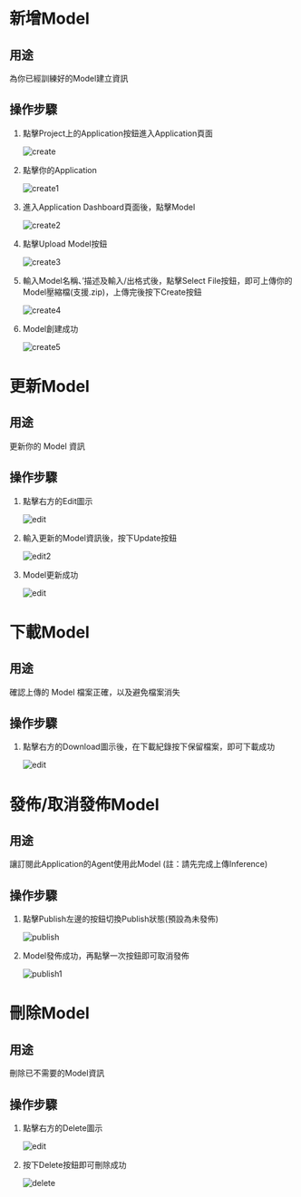 # 新增Model

## 用途

為你已經訓練好的Model建立資訊

## 操作步驟

1. 點擊Project上的Application按鈕進入Application頁面
    
    ![create](images/model/create.png)
    
2. 點擊你的Application
    
    ![create1](images/model/create1.png)
    
3. 進入Application Dashboard頁面後，點擊Model
    
    ![create2](images/model/create2.png)
    
4. 點擊Upload Model按鈕
    
    ![create3](images/model/create3.png)
    
5. 輸入Model名稱、’描述及輸入/出格式後，點擊Select File按鈕，即可上傳你的Model壓縮檔(支援.zip)，上傳完後按下Create按鈕
    
    ![create4](images/model/create4.png)
    
6. Model創建成功
    
    ![create5](images/model/create5.png)


# 更新Model

## 用途

更新你的 Model 資訊

## 操作步驟

1. 點擊右方的Edit圖示
    
    ![edit](images/model/edit.png)

2. 輸入更新的Model資訊後，按下Update按鈕
    
    ![edit2](images/model/edit2.png)

3. Model更新成功

    ![edit](images/model/edit.png)


# 下載Model

## 用途

確認上傳的 Model 檔案正確，以及避免檔案消失

## 操作步驟

1. 點擊右方的Download圖示後，在下載紀錄按下保留檔案，即可下載成功
    
    ![edit](images/model/edit.png) 


# 發佈/取消發佈Model

## 用途

讓訂閱此Application的Agent使用此Model
(註：請先完成上傳Inference)

## 操作步驟

1. 點擊Publish左邊的按鈕切換Publish狀態(預設為未發佈)
    
    ![publish](images/model/publish.png)

2. Model發佈成功，再點擊一次按鈕即可取消發佈

    ![publish1](images/model/publish1.png)


# 刪除Model

## 用途

刪除已不需要的Model資訊

## 操作步驟

1. 點擊右方的Delete圖示
    
    ![edit](images/model/edit.png)

2. 按下Delete按鈕即可刪除成功
    
    ![delete](images/model/delete.png)